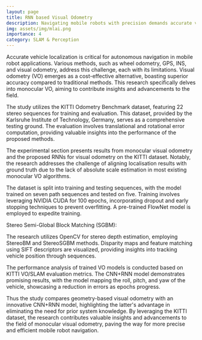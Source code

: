 ```yaml
---
layout: page
title: RNN based Visual Odometry
description: Navigating mobile robots with precision demands accurate vehicle localization, a challenge addressed through vision-based odometry. This study focuses on monocular visual odometry (VO), comparing traditional geometry-based methods with a RNN+CNN model for trajectory estimation. The standard VO pipeline involves feature extraction, camera calibration, and local optimization, requiring prior system knowledge for absolute trajectory recovery. In contrast, the RNN+CNN model infers poses directly, eliminating the need for prior information. The research evaluates both methods using the KITTI Dataset, demonstrating the viability of the end-to-end model over conventional visual odometry systems.
img: assets/img/mlai.png
importance: 4
category: SLAM & Perception
---
```


Accurate vehicle localization is critical for autonomous navigation in mobile robot applications. Various methods, such as wheel odometry, GPS, INS, and visual odometry, address this challenge, each with its limitations. Visual odometry (VO) emerges as a cost-effective alternative, boasting superior accuracy compared to traditional methods. This research specifically delves into monocular VO, aiming to contribute insights and advancements to the field.

The study utilizes the KITTI Odometry Benchmark dataset, featuring 22 stereo sequences for training and evaluation. This dataset, provided by the Karlsruhe Institute of Technology, Germany, serves as a comprehensive testing ground. The evaluation involves translational and rotational error computation, providing valuable insights into the performance of the proposed methods.

The experimental section presents results from monocular visual odometry and the proposed RNNs for visual odometry on the KITTI dataset. Notably, the research addresses the challenge of aligning localisation results with ground truth due to the lack of absolute scale estimation in most existing monocular VO algorithms.

The dataset is split into training and testing sequences, with the model trained on seven path sequences and tested on five. Training involves leveraging NVIDIA CUDA for 100 epochs, incorporating dropout and early stopping techniques to prevent overfitting. A pre-trained FlowNet model is employed to expedite training.

Stereo Semi-Global Block Matching (SGBM):

The research utilizes OpenCV for stereo depth estimation, employing StereoBM and StereoSGBM methods. Disparity maps and feature matching using SIFT descriptors are visualized, providing insights into tracking vehicle position through sequences.

The performance analysis of trained VO models is conducted based on KITTI VO/SLAM evaluation metrics. The CNN+RNN model demonstrates promising results, with the model mapping the roll, pitch, and yaw of the vehicle, showcasing a reduction in errors as epochs progress.

Thus the study compares geometry-based visual odometry with an innovative CNN+RNN model, highlighting the latter's advantage in eliminating the need for prior system knowledge. By leveraging the KITTI dataset, the research contributes valuable insights and advancements to the field of monocular visual odometry, paving the way for more precise and efficient mobile robot navigation.
